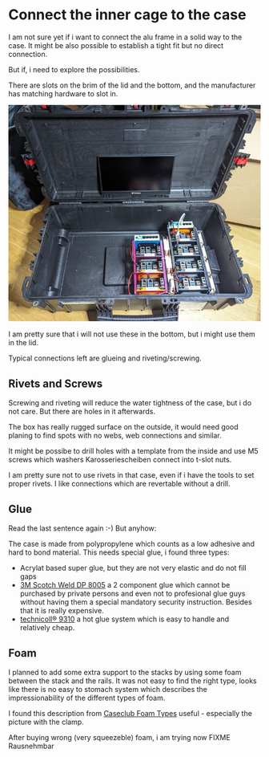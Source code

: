 # Connect the inner cage to the case

I am not sure yet if i want to connect the alu frame in a solid way to the case. 
It might be also possible to establish a tight fit but no direct connection.

But if, i need to explore the possibilities.

There are slots on the brim of the lid and the bottom, and the manufacturer has
matching hardware to slot in.

![First fitting after arrival)](pics/open-box-1st-fit_sm.jpg)

I am pretty sure that i will not use these in the
bottom, but i might use them in the lid.

Typical connections left are glueing and riveting/screwing.

## Rivets and Screws

Screwing and riveting will reduce the water tightness of the case, but i do 
not care. But there are holes in it afterwards.

The box has really rugged surface on the outside, it would need good planing to
find spots with no webs, web connections and similar.

It might be possibe to drill holes with a template from the inside and use M5
screws which washers Karosseriescheiben connect into t-slot nuts. 

I am pretty sure not to use rivets in that case, even if i have the tools to
set proper rivets.  I like connections which are revertable without a drill.

## Glue

Read the last sentence again :-) But anyhow:

The case is made from polypropylene which counts as a low adhesive and hard to bond material.
This needs special glue, i found three types:

- Acrylat based super glue, but they are not very elastic and do not fill gaps
- [3M Scotch Weld DP 8005](https://www.google.com/search?q=3M+Scotch-Weld%E2%84%A2+DP+8005) a 2 component glue which cannot be purchased by private persons and even not to profesional glue guys without having them a special mandatory
  security instruction. Besides that it is really expensive.
- [technicoll® 9310](https://www.technicoll.eu/adhesive/technicoll-9310-3.html) a hot glue system which is easy to handle and relatively cheap.

## Foam

I planned to add some extra support to the stacks by using some foam between the stack and the rails.
It was not easy to find the right type, looks like there is no easy to stomach system which describes the impressionability of the different types of foam.

I found this description from [Caseclub Foam Types](https://www.caseclub.com/different-types-of-foam-for-cases/) useful - especially the picture with the clamp.

After buying wrong (very squeezeble) foam, i am trying now FIXME
Rausnehmbar

